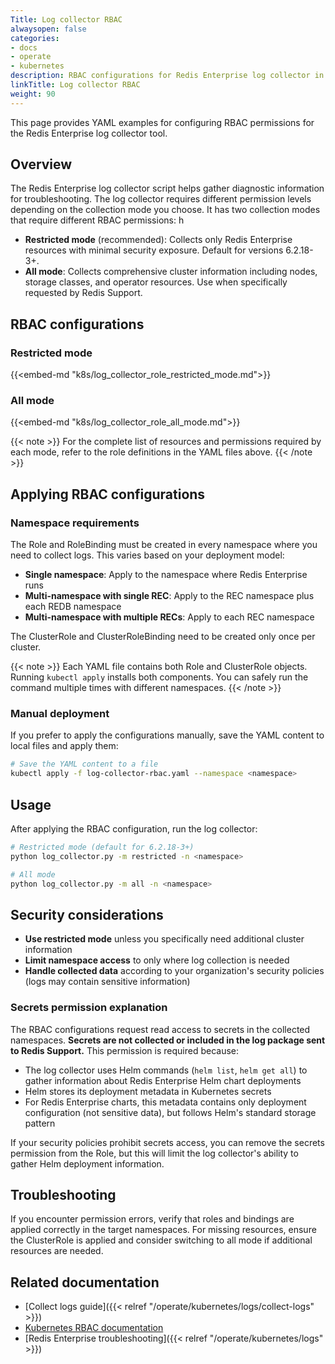 ```yaml
---
Title: Log collector RBAC
alwaysopen: false
categories:
- docs
- operate
- kubernetes
description: RBAC configurations for Redis Enterprise log collector in all and restricted modes.
linkTitle: Log collector RBAC
weight: 90
---
```


This page provides YAML examples for configuring RBAC permissions for the Redis Enterprise log collector tool. 

## Overview

The Redis Enterprise log collector script helps gather diagnostic information for troubleshooting. 
The log collector requires different permission levels depending on the collection mode you choose.
It has two collection modes that require different RBAC permissions:
h
- **Restricted mode** (recommended): Collects only Redis Enterprise resources with minimal security exposure. Default for versions 6.2.18-3+.
- **All mode**: Collects comprehensive cluster information including nodes, storage classes, and operator resources. Use when specifically requested by Redis Support.

## RBAC configurations

### Restricted mode

{{<embed-md "k8s/log_collector_role_restricted_mode.md">}}

### All mode

{{<embed-md "k8s/log_collector_role_all_mode.md">}}

{{< note >}}
For the complete list of resources and permissions required by each mode, refer to the role definitions in the YAML files above.
{{< /note >}}

## Applying RBAC configurations

### Namespace requirements

The Role and RoleBinding must be created in every namespace where you need to collect logs. This varies based on your deployment model:

- **Single namespace**: Apply to the namespace where Redis Enterprise runs
- **Multi-namespace with single REC**: Apply to the REC namespace plus each REDB namespace
- **Multi-namespace with multiple RECs**: Apply to each REC namespace

The ClusterRole and ClusterRoleBinding need to be created only once per cluster.

{{< note >}}
Each YAML file contains both Role and ClusterRole objects. Running `kubectl apply` installs both components. You can safely run the command multiple times with different namespaces.
{{< /note >}}

### Manual deployment

If you prefer to apply the configurations manually, save the YAML content to local files and apply them:

```bash
# Save the YAML content to a file
kubectl apply -f log-collector-rbac.yaml --namespace <namespace>
```

## Usage

After applying the RBAC configuration, run the log collector:

```bash
# Restricted mode (default for 6.2.18-3+)
python log_collector.py -m restricted -n <namespace>

# All mode
python log_collector.py -m all -n <namespace>
```

## Security considerations

- **Use restricted mode** unless you specifically need additional cluster information
- **Limit namespace access** to only where log collection is needed
- **Handle collected data** according to your organization's security policies (logs may contain sensitive information)

### Secrets permission explanation

The RBAC configurations request read access to secrets in the collected namespaces. **Secrets are not collected or included in the log package sent to Redis Support.** This permission is required because:

- The log collector uses Helm commands (`helm list`, `helm get all`) to gather information about Redis Enterprise Helm chart deployments
- Helm stores its deployment metadata in Kubernetes secrets
- For Redis Enterprise charts, this metadata contains only deployment configuration (not sensitive data), but follows Helm's standard storage pattern

If your security policies prohibit secrets access, you can remove the secrets permission from the Role, but this will limit the log collector's ability to gather Helm deployment information.

## Troubleshooting

If you encounter permission errors, verify that roles and bindings are applied correctly in the target namespaces. For missing resources, ensure the ClusterRole is applied and consider switching to all mode if additional resources are needed.

## Related documentation

- [Collect logs guide]({{< relref "/operate/kubernetes/logs/collect-logs" >}})
- [Kubernetes RBAC documentation](https://kubernetes.io/docs/reference/access-authn-authz/rbac/)
- [Redis Enterprise troubleshooting]({{< relref "/operate/kubernetes/logs" >}})
